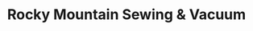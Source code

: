 ---
title: "Rocky Mountain Sewing & Vacuum"
url: /aurora/rocky-mountain-sewing-und-vacuum/
shop: Nähzubehör
---